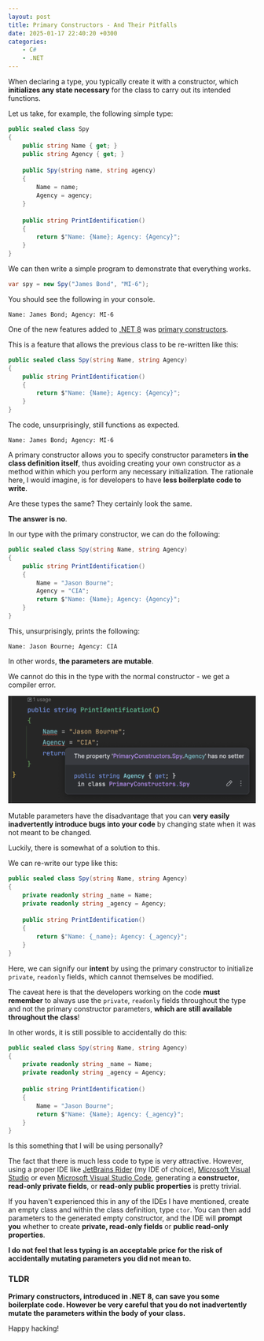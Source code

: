 ```yaml
---
layout: post
title: Primary Constructors - And Their Pitfalls
date: 2025-01-17 22:40:20 +0300
categories:
    - C#
    - .NET
---
```


When declaring a type, you typically create it with a constructor, which **initializes any state necessary** for the class to carry out its intended functions.

Let us take, for example, the following simple type:

```c#
public sealed class Spy
{
    public string Name { get; }
    public string Agency { get; }

    public Spy(string name, string agency)
    {
        Name = name;
        Agency = agency;
    }

    public string PrintIdentification()
    {
        return $"Name: {Name}; Agency: {Agency}";
    }
}
```

We can then write a simple program to demonstrate that everything works.

```c#
var spy = new Spy("James Bond", "MI-6");
```

You should see the following in your console.

```plaintext
Name: James Bond; Agency: MI-6
```

One of the new features added to [.NET 8](https://learn.microsoft.com/en-us/dotnet/core/whats-new/dotnet-8/overview) was [primary constructors](https://learn.microsoft.com/en-us/dotnet/csharp/language-reference/proposals/csharp-12.0/primary-constructors).

This is a feature that allows the previous class to be re-written like this:

```c#
public sealed class Spy(string Name, string Agency)
{
    public string PrintIdentification()
    {
        return $"Name: {Name}; Agency: {Agency}";
    }
}
```

The code, unsurprisingly, still functions as expected.

```plaintext
Name: James Bond; Agency: MI-6
```

A primary constructor allows you to specify constructor parameters **in the class definition itself**, thus avoiding creating your own constructor as a method within which you perform any necessary initialization. The rationale here, I would imagine, is for developers to have **less boilerplate code to write**.

Are these types the same? They certainly look the same.

**The answer is no**.

In our type with the primary constructor, we can do the following:

```c#
public sealed class Spy(string Name, string Agency)
{
    public string PrintIdentification()
    {
        Name = "Jason Bourne";
        Agency = "CIA";
        return $"Name: {Name}; Agency: {Agency}";
    }
}
```

This, unsurprisingly, prints the following:

```plaintext
Name: Jason Bourne; Agency: CIA
```

In other words, **the parameters are mutable**.

We cannot do this in the type with the normal constructor - we get a compiler error.

![PrimaryConstructor](../images/2025/01/PrimaryConstructor.png)

Mutable parameters have the disadvantage that you can **very easily inadvertently introduce bugs into your code** by changing state when it was not meant to be changed.

Luckily, there is somewhat of a solution to this.

We can re-write our type like this:

```c#
public sealed class Spy(string Name, string Agency)
{
    private readonly string _name = Name;
    private readonly string _agency = Agency;

    public string PrintIdentification()
    {
        return $"Name: {_name}; Agency: {_agency}";
    }
}
```

Here, we can signify our **intent** by using the primary constructor to initialize `private`, `readonly` fields, which cannot themselves be modified.

The caveat here is that the developers working on the code **must remember** to always use the `private`, `readonly` fields throughout the type and not the primary constructor parameters, **which are still available throughout the class**!

In other words, it is still possible to accidentally do this:

```c#
public sealed class Spy(string Name, string Agency)
{
    private readonly string _name = Name;
    private readonly string _agency = Agency;

    public string PrintIdentification()
    {
        Name = "Jason Bourne";
        return $"Name: {Name}; Agency: {_agency}";
    }
}
```

Is this something that I will be using personally?

The fact that there is much less code to type is very attractive. However, using a proper IDE like [JetBrains Rider](https://www.jetbrains.com/rider/) (my IDE of choice), [Microsoft Visual Studio](https://visualstudio.microsoft.com) or even [Microsoft Visual Studio Code](https://code.visualstudio.com), generating a **constructor**, **read-only private fields**, or **read-only public properties** is pretty trivial.

If you haven't experienced this in any of the IDEs I have mentioned, create an empty class and within the class definition, type `ctor`. You can then add parameters to the generated empty constructor, and the IDE will **prompt you** whether to create **private, read-only fields** or **public read-only properties**.

**I do not feel that less typing is an acceptable price for the risk of accidentally mutating parameters you did not mean to.**

### TLDR

**Primary constructors, introduced in .NET 8, can save you some boilerplate code. However be very careful that you do not inadvertently mutate the parameters within the body of your class.**

Happy hacking!
